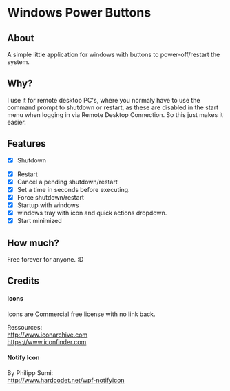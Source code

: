 # Windows Power Buttons

## About
A simple little application for windows with buttons to power-off/restart the system.

## Why?
I use it for remote desktop PC's, where you normaly have to use the command prompt to shutdown or restart, as these are disabled in the start menu when logging in via Remote Desktop Connection.
So this just makes it easier.

## Features
* [x] Shutdown
- [x] Restart
- [x] Cancel a pending shutdown/restart
- [x] Set a time in seconds before executing.
- [x] Force shutdown/restart
- [x] Startup with windows
- [x] windows tray with icon and quick actions dropdown.
- [x] Start minimized

## How much?
Free forever for anyone. :D

## Credits
#### Icons
Icons are Commercial free license with no link back.

Ressources:  
http://www.iconarchive.com  
https://www.iconfinder.com  

#### Notify Icon
By Philipp Sumi:  
http://www.hardcodet.net/wpf-notifyicon
